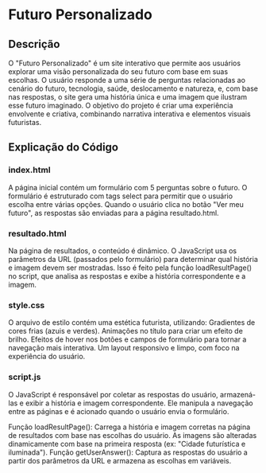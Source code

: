 <h1>Futuro Personalizado</h1>
<h2>Descrição</h2>

O "Futuro Personalizado" é um site interativo que permite aos usuários explorar uma visão personalizada do seu futuro com base em suas escolhas. O usuário responde a uma série de perguntas relacionadas ao cenário do futuro, tecnologia, saúde, deslocamento e natureza, e, com base nas respostas, o site gera uma história única e uma imagem que ilustram esse futuro imaginado. O objetivo do projeto é criar uma experiência envolvente e criativa, combinando narrativa interativa e elementos visuais futuristas.

<h2>Explicação do Código</h2>
<h3>index.html</h3>
A página inicial contém um formulário com 5 perguntas sobre o futuro. O formulário é estruturado com tags select para permitir que o usuário escolha entre várias opções. Quando o usuário clica no botão "Ver meu futuro", as respostas são enviadas para a página resultado.html.


<h3>resultado.html</h3>
Na página de resultados, o conteúdo é dinâmico. O JavaScript usa os parâmetros da URL (passados pelo formulário) para determinar qual história e imagem devem ser mostradas. Isso é feito pela função loadResultPage() no script, que analisa as respostas e exibe a história correspondente e a imagem.


<h3>style.css</h3>
O arquivo de estilo contém uma estética futurista, utilizando:
Gradientes de cores frias (azuis e verdes).
Animações no título para criar um efeito de brilho.
Efeitos de hover nos botões e campos de formulário para tornar a navegação mais interativa.
Um layout responsivo e limpo, com foco na experiência do usuário.

<h3>script.js</h3>
O JavaScript é responsável por coletar as respostas do usuário, armazená-las e exibir a história e imagem correspondente. Ele manipula a navegação entre as páginas e é acionado quando o usuário envia o formulário.

Função loadResultPage(): Carrega a história e imagem corretas na página de resultados com base nas escolhas do usuário. As imagens são alteradas dinamicamente com base na primeira resposta (ex: "Cidade futurística e iluminada").
Função getUserAnswer(): Captura as respostas do usuário a partir dos parâmetros da URL e armazena as escolhas em variáveis.

